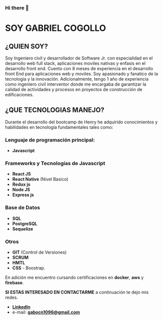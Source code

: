 ### Hi there 👋

# SOY GABRIEL COGOLLO

## ¿QUIEN SOY?

Soy Ingeniero civil y desarrollador de Software Jr. con especialidad en el desarrollo web full stack, aplicaciones moviles nativas y enfasis en el desarrollo front end. Cuento con 8 meses de experiencia en el desarrollo front End para aplicaciones web y moviles. Soy apasionado y fanatico de la tecnologia y la innovación. Adicionalmente, tengo 1 año de experiencia como ingeniero civil interventor donde me encargaba de garantizar la calidad de actividades y procesos en proyectos de construcción de edificaciones.

## ¿QUE TECNOLOGIAS MANEJO?

Durante el desarrollo del bootcamp de Henry he adquirido conocimientos y habilidades en tecnologia fundamentales tales como: 

### Lenguaje de programación principal:
-  **Javascript**

### Frameworks y Tecnologías de Javascript
- **React JS**
- **React Native** (Nivel Basico)
- **Redux js**
- **Node JS**
- **Express js**

### Base de Datos
- **SQL**
- **PostgreSQL**
- **Sequelize**

### Otros
- **GIT** (Control de Versiones)
- **SCRUM**
- **HMTL**
- **CSS** - Boostrap.

En adición me encuentro cursando certificaciones en **docker**, **aws** y **firebase**.

**SI ESTAS INTERESADO EN CONTACTARME** a continuación te dejo mis redes.
- **[LinkedIn](https://www.linkedin.com/in/gabriel-cogollo/)**
- e-mail: **gabocn1096@gmail.com**

